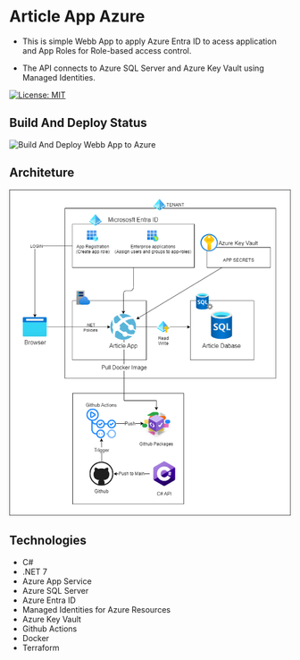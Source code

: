 # Article App Azure

* This is simple Webb App to apply Azure Entra ID to acess application and App Roles for Role-based access control.

* The API connects to Azure SQL Server and Azure Key Vault using Managed Identities.

[![License: MIT](https://img.shields.io/badge/License-MIT-blue.svg)](https://opensource.org/licenses/MIT)

## Build And Deploy Status

![Build And Deploy Webb App to Azure](https://github.com/matheus06/article-app-azure/actions/workflows/azure-container-webapp.yml/badge.svg)

## Architeture

![architeture](/docs/architecture.png)

## Technologies

* C#
* .NET 7
* Azure App Service
* Azure SQL Server
* Azure Entra ID
* Managed Identities for Azure Resources
* Azure Key Vault
* Github Actions
* Docker
* Terraform
